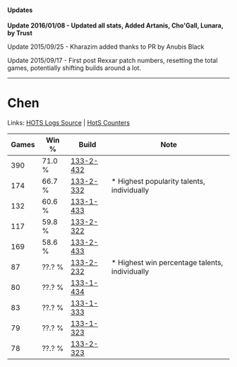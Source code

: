 #### Updates
**Update 2016/01/08 - Updated all stats, Added Artanis, Cho'Gall, Lunara, by Trust**

Update 2015/09/25 - Kharazim added thanks to PR by Anubis Black

Update 2015/09/17 - First post Rexxar patch numbers, resetting the total games, potentially shifting builds around a lot.

***

# Chen

Links: [HOTS Logs Source](https://www.hotslogs.com/Sitewide/HeroDetails?Hero=Chen) | [HotS Counters](http://hotscounters.com/#/hero/Chen)

Games  | Win %  | Build     | Note
-----  | -----  | -----     | ----
390    | 71.0 % | [133-2-432](http://www.heroesfire.com/hots/talent-calculator/chen#hEjG) | 
174    | 66.7 % | [133-2-332](http://www.heroesfire.com/hots/talent-calculator/chen#hEhi) | * Highest popularity talents, individually
132    | 60.6 % | [133-1-433](http://www.heroesfire.com/hots/talent-calculator/chen#hETf) | 
117    | 59.8 % | [133-2-322](http://www.heroesfire.com/hots/talent-calculator/chen#hEhY) | 
169    | 58.6 % | [133-2-433](http://www.heroesfire.com/hots/talent-calculator/chen#hEjH) | 
87     | ??.? % | [133-2-232](http://www.heroesfire.com/hots/talent-calculator/chen#hEg8) | * Highest win percentage talents, individually
80     | ??.? % | [133-1-434](http://www.heroesfire.com/hots/talent-calculator/chen#hETg) | 
83     | ??.? % | [133-1-333](http://www.heroesfire.com/hots/talent-calculator/chen#hES5) | 
79     | ??.? % | [133-1-323](http://www.heroesfire.com/hots/talent-calculator/chen#hERx) | 
78     | ??.? % | [133-2-323](http://www.heroesfire.com/hots/talent-calculator/chen#hEhZ) | 
